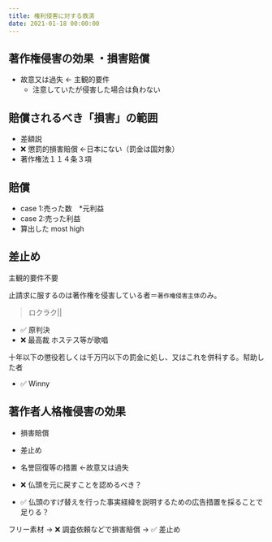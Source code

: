 ```yaml
---
title: 権利侵害に対する救済​
date: 2021-01-18 00:00:00
---
```


## 著作権侵害の効果 ​・損害賠償 ​

- 故意又は過失 <- 主観的要件 ​
  - 注意していたが侵害した場合は負わない

## 賠償されるべき「損害」の範囲 ​

- 差額説 ​
- ❌ 懲罰的損害賠償 <-日本にない（罰金は国対象）
- 著作権法１１４条３項 ​

## 賠償

- case 1:売った数　\*元利益
- case 2:売った利益
- 算出した most high

## 差止め

主観的要件不要

止請求に服するのは著作権を侵害している者＝`著作権侵害主体`のみ。

> ロクラク||

- ✅ 原判決
- ❌ 最高裁
  ホステス等が歌唱

十年以下の懲役若しくは千万円以下の罰金に処し、又はこれを併科する。​
幇助した者

- ✅ Winny

## 著作者人格権侵害の効果 ​

- 損害賠償 ​
- 差止め ​
- 名誉回復等の措置 <-故意又は過失

- ❌ 仏頭を元に戻すことを認めるべき？​
- ✅ 仏頭のすげ替えを行った事実経緯を説明するための広告措置を採ることで足りる？

フリー素材
-> ❌ 調査依頼などで損害賠償
-> ​✅ 差止め
